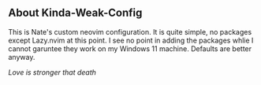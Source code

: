 ## About Kinda-Weak-Config
This is Nate's custom neovim configuration. It is quite simple, no packages except Lazy.nvim at this point. I see no point in adding the packages whlie I cannot garuntee they work on my Windows 11 machine. Defaults are better anyway.

_Love is stronger that death_
